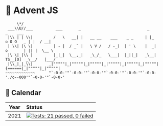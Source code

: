 # 🎄 Advent JS 

```
     \*/   
 ___\\U//___          ___       _                             _                   _    ___   
 |\\ | | \\|         /   \   __| |   __ __    ___    _ _     | |_      o O O   _ | |  / __|  
 | \\| |\ \|         | - |  / _` |   \ V /   / -_)  | ' \    |  _|    o       | || |  \__ \  
 |\ \| |\\ |         |_|_|  \__,_|   _\_/_   \___|  |_||_|   _\__|   TS__[O]  _\__/   |___/  
 |\\_|_|_\\|       _|"""""|_|"""""|_|"""""|_|"""""|_|"""""|_|"""""| {======|_|"""""|_|"""""| 
~~~~~~~~~~~~~      "`-0-0-'"`-0-0-'"`-0-0-'"`-0-0-'"`-0-0-'"`-0-0-'./o--000'"`-0-0-'"`-0-0-' 
```

## 📆 Calendar

Year | Status 
---- | :----- 
2021 | [![Tests: 21 passed, 0 failed](https://img.shields.io/badge/-✔_21&#47;25_&#124;_✘_0-brightgreen)](src/2021)

